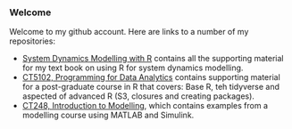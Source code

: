 ### Welcome

Welcome to my github account. Here are links to a number of my repositories:


* [System Dynamics Modelling with R](https://github.com/JimDuggan/SDMR) contains all the supporting material for my text book on using R for system dynamics modelling.
* [CT5102, Programming for Data Analytics](https://github.com/JimDuggan/CT5102) contains supporting material for a post-graduate course in R that covers: Base R, teh tidyverse and aspected of advanced R (S3, closures and creating packages).
* [CT248, Introduction to Modelling](https://github.com/JimDuggan/CT248), which contains examples from a modelling course using MATLAB and Simulink.

<!--
**JimDuggan/JimDuggan** is a ✨ _special_ ✨ repository because its `README.md` (this file) appears on your GitHub profile.

Here are some ideas to get you started:

- 🔭 I’m currently working on ...
- 🌱 I’m currently learning ...
- 👯 I’m looking to collaborate on ...
- 🤔 I’m looking for help with ...
- 💬 Ask me about ...
- 📫 How to reach me: ...
- 😄 Pronouns: ...
- ⚡ Fun fact: ...
-->
